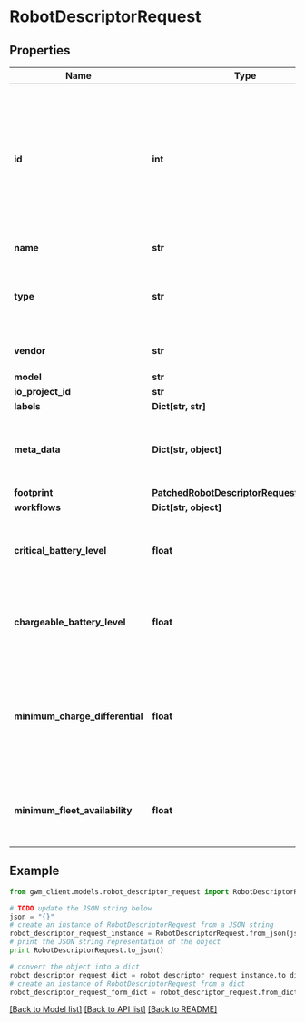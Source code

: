 # RobotDescriptorRequest


## Properties
Name | Type | Description | Notes
------------ | ------------- | ------------- | -------------
**id** | **int** | user defined &#x60;id&#x60; of this object. Must be unique in the site or map (for nodes and edges); Default random 53 bit integer | [optional] 
**name** | **str** | Name of the robot | 
**type** | **str** | Type of robot  * &#x60;AMR&#x60; - Amr * &#x60;FORKLIFT&#x60; - Forklift | [optional] 
**vendor** | **str** | Name of system vendor | 
**model** | **str** |  | 
**io_project_id** | **str** |  | [optional] 
**labels** | **Dict[str, str]** |  | 
**meta_data** | **Dict[str, object]** | optional JSON encoded metadata for this object | [optional] 
**footprint** | [**PatchedRobotDescriptorRequestFootprint**](PatchedRobotDescriptorRequestFootprint.md) |  | [optional] 
**workflows** | **Dict[str, object]** |  | [optional] 
**critical_battery_level** | **float** | Battery level under which a robot have to go to charge in % | [optional] 
**chargeable_battery_level** | **float** | Battery level under which a robot can be sent to charge in % | [optional] 
**minimum_charge_differential** | **float** | Minimum battery amount in % that robot needs to charge before stopping charging | [optional] 
**minimum_fleet_availability** | **float** | Robot fleet part that needs to be available at a given time in % | [optional] 

## Example

```python
from gwm_client.models.robot_descriptor_request import RobotDescriptorRequest

# TODO update the JSON string below
json = "{}"
# create an instance of RobotDescriptorRequest from a JSON string
robot_descriptor_request_instance = RobotDescriptorRequest.from_json(json)
# print the JSON string representation of the object
print RobotDescriptorRequest.to_json()

# convert the object into a dict
robot_descriptor_request_dict = robot_descriptor_request_instance.to_dict()
# create an instance of RobotDescriptorRequest from a dict
robot_descriptor_request_form_dict = robot_descriptor_request.from_dict(robot_descriptor_request_dict)
```
[[Back to Model list]](../README.md#documentation-for-models) [[Back to API list]](../README.md#documentation-for-api-endpoints) [[Back to README]](../README.md)


